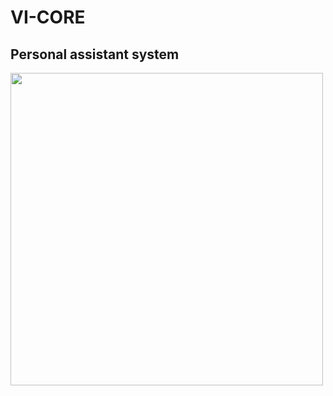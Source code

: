 # VI-CORE

## Personal assistant system

<img src="https://github.com/astroxiii/VI-CORE/blob/main/presentation.png" width="500"/>
